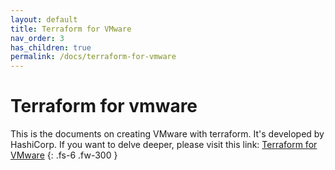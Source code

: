 ```yaml
---
layout: default
title: Terraform for VMware
nav_order: 3
has_children: true
permalink: /docs/terraform-for-vmware
---
```


# Terraform for vmware

This is the documents on creating VMware with terraform. It's developed by HashiCorp. If you want to delve deeper, please visit this link: [Terraform for VMware](https://registry.terraform.io/providers/hashicorp/vsphere/latest/docs)
{: .fs-6 .fw-300 }